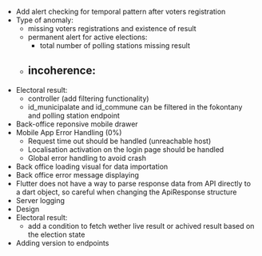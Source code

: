 - Add alert checking for temporal pattern after voters registration
- Type of anomaly:
	- missing voters registrations and existence of result
	- permanent alert for active elections:
		- total number of polling stations missing result
	- incoherence:
		- 
- Electoral result:
	- controller (add filtering functionality)
	- id_municipalate and id_commune can be filtered in the fokontany and polling station endpoint
- Back-office reponsive mobile drawer
- Mobile App Error Handling (0%)
	- Request time out should be handled (unreachable host)
	- Localisation activation on the login page should be handled
	- Global error handling to avoid crash
- Back office loading visual for data importation
- Back office error message displaying
- Flutter does not have a way to parse response data from API directly to a dart object, so careful when changing the ApiResponse structure
- Server logging
- Design
- Electoral result:
	- add a condition to fetch wether live result or achived result based on the election state
- Adding version to endpoints